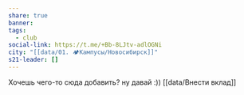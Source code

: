 ```yaml
---
share: true
banner: 
tags:
  - club
social-link: https://t.me/+Bb-8LJtv-adlOGNi
city: "[[data/01. 🏕️Кампусы/Новосибирск]]"
s21-leader: []
---
```


Хочешь чего-то сюда добавить? ну давай :))
[[data/Внести вклад]]
